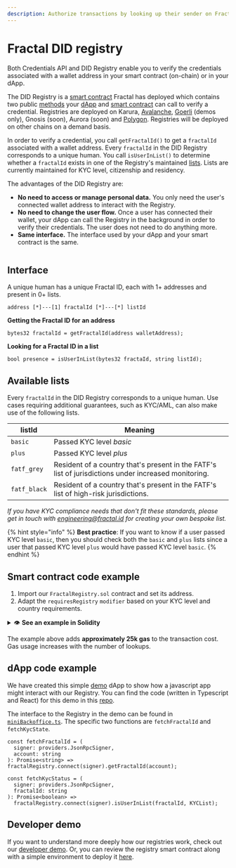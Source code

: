 ```yaml
---
description: Authorize transactions by looking up their sender on Fractal's DID Registry.
---
```


# Fractal DID registry

Both Credentials API and DID Registry enable you to verify the credentials associated with a wallet address in your smart contract (on-chain) or in your dApp.&#x20;

The DID Registry is a [smart contract](https://github.com/trustfractal/registry-deployer) Fractal has deployed which contains two public [methods](fractal-did-registry.md#interface) your [dApp](fractal-did-registry.md#dapp-code-example) and [smart contract](fractal-did-registry.md#smart-contract-example) can call to verify a credential. Registries are deployed on Karura, [Avalanche](https://snowtrace.io/address/0x187fa9c568522b5275f420245f6b00c79681c270), [Goerli](https://goerli.etherscan.io/address/0x4D9DE1bb481B9dA37A7a7E3a07F6f60654fEe7BB) (demos only), Gnosis (soon),  Aurora (soon) and [Polygon](https://polygonscan.com/address/0xfBDb867e7eFf0e3dBe63eE52eDA24d83fBacFe25). Registries will be deployed on other chains on a demand basis.

In order to verify a credential, you call `getFractalId()` to get a `fractalId` associated with a wallet address. Every `fractalId` in the DID Registry corresponds to a unique human. You call `isUserInList()` to determine whether a `fractalId` exists in one of the Registry's maintained [lists](fractal-did-registry.md#available-lists). Lists are currently maintained for KYC level, citizenship and residency.

The advantages of the DID Registry are:

* **No need to access or manage personal data.** You only need the user's connected wallet address to interact with the Registry.
* **No need to change the user flow.** Once a user has connected their wallet, your dApp can call the Registry in the background in order to verify their credentials. The user does not need to do anything more.
* **Same interface.** The interface used by your dApp and your smart contract is the same.

<figure><img src="https://user-images.githubusercontent.com/365821/166981861-3966c717-ffcc-4162-b6f0-5dd9e0ac4a76.png" alt=""><figcaption></figcaption></figure>

## Interface

A unique human has a unique Fractal ID, each with 1+ addresses and present in 0+ lists.

```
address [*]---[1] fractalId [*]---[*] listId
```

**Getting the Fractal ID for an address**

```solidity
bytes32 fractalId = getFractalId(address walletAddress);
```

**Looking for a Fractal ID in a list**

```solidity
bool presence = isUserInList(bytes32 fractaId, string listId);
```

## **Available lists**

Every `fractalId` in the DID Registry corresponds to a unique human. Use cases requiring additional guarantees, such as KYC/AML, can also make use of the following lists.

| listId       | Meaning                                                                                              |
| ------------ | ---------------------------------------------------------------------------------------------------- |
| `basic`      | Passed KYC level _basic_                                                                             |
| `plus`       | Passed KYC level _plus_                                                                              |
| `fatf_grey`  | Resident of a country that's present in the FATF's list of jurisdictions under increased monitoring. |
| `fatf_black` | Resident of a country that's present in the FATF's list of high-risk jurisdictions.                  |

_If you have KYC compliance needs that don't fit these standards, please get in touch with_ [_engineering@fractal.id_](mailto:engineering@fractal.id) _for creating your own bespoke list._

{% hint style="info" %}
**Best practice**: If you want to know if a user passed KYC level `basic`, then you should check both the `basic` and `plus` lists since a user that passed KYC level `plus` would have passed KYC level `basic`.
{% endhint %}

## Smart contract code example

1. Import our `FractalRegistry.sol` contract and set its address.
2. Adapt the `requiresRegistry` `modifier` based on your KYC level and country requirements.

<details>

<summary><strong></strong><span data-gb-custom-inline data-tag="emoji" data-code="1f441">👁</span> <strong>See an example in Solidity</strong></summary>

```
import {FractalRegistry} from "github.com/trustfractal/web3-identity/FractalRegistry.sol";

contract Main {
  FractalRegistry registry = FractalRegistry(0x5FD6eB55D12E759a21C09eF703fe0CBa1DC9d88D);

  modifier requiresRegistry(
      string memory allowedLevel,
      string[3] memory blockedResidencyCountries,
      string[2] memory blockedCitizenshipCountries
  ) {
      bytes32 fractalId = registry.getFractalId(msg.sender);

      require(fractalId != 0);

      require(registry.isUserInList(fractalId, allowedLevel));

      for (uint256 i = 0; i < blockedResidencyCountries.length; i++) {
          require(!registry.isUserInList(fractalId, string.concat("residency_", blockedResidencyCountries[i])));
      }

      for (uint256 i = 0; i < blockedCitizenshipCountries.length; i++) {
          require(!registry.isUserInList(fractalId, string.concat("citizenship_", blockedCitizenshipCountries[i])));
      }

      _;
  }

  function main(
      /* your transaction arguments go here */
  ) external requiresRegistry("plus", ["ca", "de", "us"], ["de", "us"]) {
      /* your transaction logic goes here */
  }
}
```

</details>

The example above adds **approximately 25k gas** to the transaction cost. Gas usage increases with the number of lookups.

## dApp code example

We have created this simple [demo](https://did-registry.demo.fractal.id/) dApp to show how a javascript app might interact with our Registry. You can find the code (written in Typescript and React) for this demo in this [repo](https://github.com/trustfractal/did-registry-demo-dapp).

The interface to the Registry in the demo can be found in [`miniBackoffice.ts`](https://github.com/trustfractal/did-registry-demo-dapp/blob/main/src/hooks/miniBackoffice.ts). The specific two functions are `fetchFractalId` and `fetchKycState`.

```
const fetchFractalId = (
  signer: providers.JsonRpcSigner,
  account: string
): Promise<string> => fractalRegistry.connect(signer).getFractalId(account);

const fetchKycStatus = (
  signer: providers.JsonRpcSigner,
  fractalId: string
): Promise<boolean> =>
  fractalRegistry.connect(signer).isUserInList(fractalId, KYCList);
```

## **Developer demo**

If you want to understand more deeply how our registries work, check out our [developer demo](https://github.com/trustfractal/did\_registry\_demo). Or, you can review the registry smart contract along with a simple environment to deploy it [here](https://github.com/trustfractal/registry-deployer).
